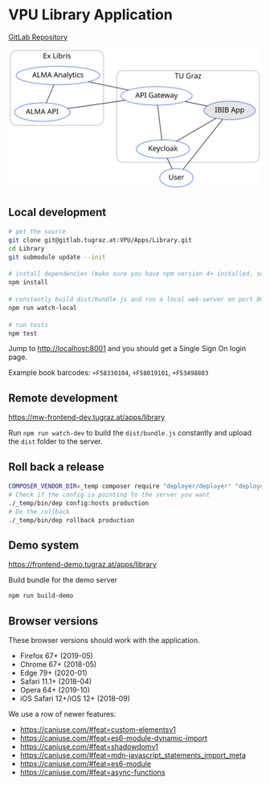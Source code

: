 # VPU Library Application

[GitLab Repository](https://gitlab.tugraz.at/VPU/Apps/Library)

![overview](docs/overview.svg)

## Local development

```bash
# get the source
git clone git@gitlab.tugraz.at:VPU/Apps/Library.git
cd Library
git submodule update --init

# install dependencies (make sure you have npm version 4+ installed, so symlinks to the git submodules are created automatically)
npm install

# constantly build dist/bundle.js and run a local web-server on port 8001 
npm run watch-local

# run tests
npm test
```

Jump to <http://localhost:8001> and you should get a Single Sign On login page.

Example book barcodes: `+F58330104`, `+F58019101`, `+F53498803`


## Remote development

<https://mw-frontend-dev.tugraz.at/apps/library>

Run `npm run watch-dev` to build the `dist/bundle.js` constantly and upload the `dist` folder to the server.

## Roll back a release

```bash
COMPOSER_VENDOR_DIR=_temp composer require "deployer/deployer" "deployer/recipes"
# Check if the config is pointing to the server you want
./_temp/bin/dep config:hosts production
# Do the rollback
./_temp/bin/dep rollback production
```

## Demo system

<https://frontend-demo.tugraz.at/apps/library>

Build bundle for the demo server

```bash
npm run build-demo
```

## Browser versions

These browser versions should work with the application.

- Firefox 67+ (2019-05)
- Chrome 67+ (2018-05)
- Edge 79+ (2020-01)
- Safari 11.1+ (2018-04)
- Opera 64+ (2019-10)
- iOS Safari 12+/iOS 12+ (2018-09)

We use a row of newer features:

- https://caniuse.com/#feat=custom-elementsv1
- https://caniuse.com/#feat=es6-module-dynamic-import
- https://caniuse.com/#feat=shadowdomv1
- https://caniuse.com/#feat=mdn-javascript_statements_import_meta
- https://caniuse.com/#feat=es6-module
- https://caniuse.com/#feat=async-functions
